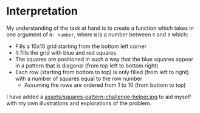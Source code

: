 # Interpretation

My understanding of the task at hand is to create a function which takes in one argument of `N: number`, where `N` is a number between `0` and `9` which: 
- Fills a 10x10 grid starting from the bottom left corner
- It fills the grid with blue and red squares
- The squares are positioned in such a way that the blue squares appear in a pattern that is diagonal (from top left to bottom right)
- Each row (starting from bottom to top) is only filled (from left to right) with a number of squares equal to the row number
    - Assuming the rows are ordered from 1 to 10 (from bottom to top)


I have added a [assets/squares-pattern-challenge-helper.jpg](assets/squares-pattern-challenge-helper.jpg) to aid myself with my own illustrations and explorations of the problem.